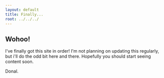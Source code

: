 ```yaml
---
layout: default
title: Finally... 
root: ../../../
---
```


## Wohoo!

I've finally got this site in order! I'm not planning on updating this regularly, but i'll do the odd bit here and there.
Hopefully you should start seeing content soon. 

Donal.